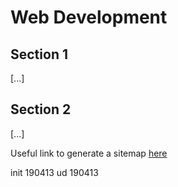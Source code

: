 Web Development 
=======

Section 1
---------

[...]

Section 2
---------

[...]

Useful link to generate a sitemap [here](https://xmlsitemapgenerator.org/free/getsitemap.aspx?job=0b0b711c-2840-49c1-94b6-5a3a39dc822c)



init 190413
ud   190413




&nbsp;

|||
|-|-|
